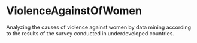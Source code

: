 # ViolenceAgainstOfWomen
Analyzing the causes of violence against women by data mining according to the results of the survey conducted in underdeveloped countries.
